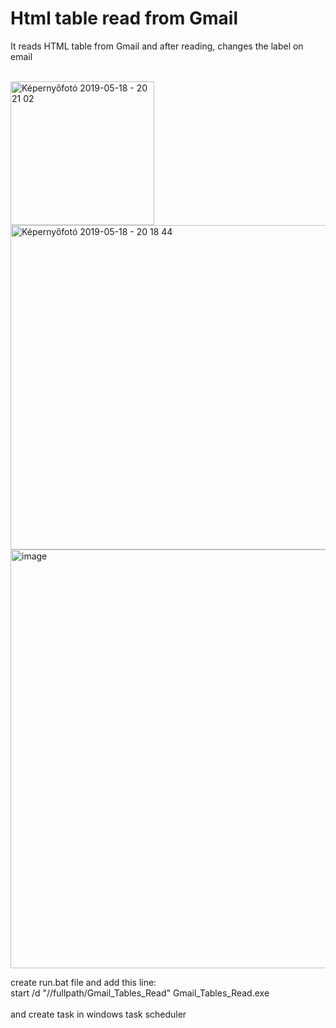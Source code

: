 # Html table read from Gmail
It reads HTML table from Gmail and after reading, changes the label on email<br><br>

<img width="230" alt="Képernyőfotó 2019-05-18 - 20 21 02" src="https://user-images.githubusercontent.com/24839474/57973713-8d64b000-79ad-11e9-8f05-df21596e3406.png"><br>
<img width="519" alt="Képernyőfotó 2019-05-18 - 20 18 44" src="https://user-images.githubusercontent.com/24839474/57973717-95245480-79ad-11e9-94fd-5d91fe454639.png"><br>
<img width="670" alt="image" src="https://user-images.githubusercontent.com/24839474/57973733-ce5cc480-79ad-11e9-948f-91d9071a81ed.png"><br>


create run.bat file and add this line:<br>
start /d "//fullpath/Gmail_Tables_Read" Gmail_Tables_Read.exe<br>
<br>
and create task in windows task scheduler <br>
